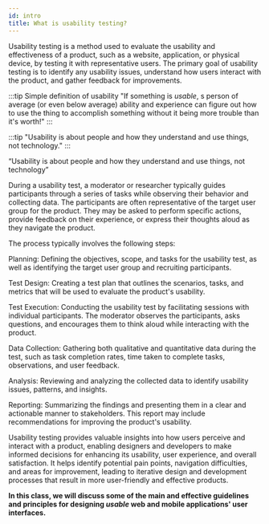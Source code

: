 ```yaml
---
id: intro
title: What is usability testing?
---
```


Usability testing is a method used to evaluate the usability and effectiveness of a product, such as a website, application, or physical device, by testing it with representative users. The primary goal of usability testing is to identify any usability issues, understand how users interact with the product, and gather feedback for improvements.

:::tip Simple definition of usability
"If something is *usable*, s person of average (or even below average) ability and experience can figure out how to use the thing to accomplish something without it being more trouble than it's worth!"
:::

:::tip 
"Usability is about people and how they understand and use things, not technology."
:::

“Usability is about people and how they understand and use things, not technology”

During a usability test, a moderator or researcher typically guides participants through a series of tasks while observing their behavior and collecting data. The participants are often representative of the target user group for the product. They may be asked to perform specific actions, provide feedback on their experience, or express their thoughts aloud as they navigate the product.

The process typically involves the following steps:

Planning: Defining the objectives, scope, and tasks for the usability test, as well as identifying the target user group and recruiting participants.

Test Design: Creating a test plan that outlines the scenarios, tasks, and metrics that will be used to evaluate the product's usability.

Test Execution: Conducting the usability test by facilitating sessions with individual participants. The moderator observes the participants, asks questions, and encourages them to think aloud while interacting with the product.

Data Collection: Gathering both qualitative and quantitative data during the test, such as task completion rates, time taken to complete tasks, observations, and user feedback.

Analysis: Reviewing and analyzing the collected data to identify usability issues, patterns, and insights.

Reporting: Summarizing the findings and presenting them in a clear and actionable manner to stakeholders. This report may include recommendations for improving the product's usability.

Usability testing provides valuable insights into how users perceive and interact with a product, enabling designers and developers to make informed decisions for enhancing its usability, user experience, and overall satisfaction. It helps identify potential pain points, navigation difficulties, and areas for improvement, leading to iterative design and development processes that result in more user-friendly and effective products.

**In this class, we will discuss some of the main and effective guidelines and principles for designing *usable* web and mobile applications' user interfaces.**

